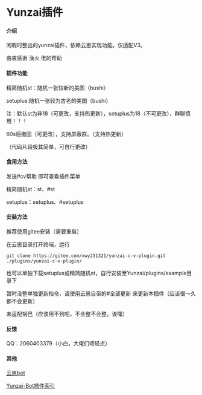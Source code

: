 # Yunzai插件

#### 介绍

闲暇时整出的yunzai插件，依赖云崽实现功能。仅适配V3。

由衷感谢 渔火 佬的帮助

#### 插件功能

精简随机st：随机一张较新的美图（bushi）

setuplus:随机一张较为古老的美图（bushi）

注：默认st为非18（可更改，支持热更新），setuplus为18（不可更改），群聊慎用！！！

60s后撤回（可更改），支持屏蔽群。（支持热更新）

（代码片段极其简单，可自行更改）

#### 食用方法

发送#cv帮助  即可查看插件菜单

精简随机st：st、#st

setuplus：setuplus、#setuplus


#### 安装方法

推荐使用gitee安装（需要重启）

在云崽目录打开终端，运行

```
git clone https://gitee.com/xwy231321/yunzai-c-v-plugin.git ./plugins/yunzai-c-v-plugin/

```

也可以单独下载setuplus或精简随机st，自行安装至Yunzai/plugins/example目录下

暂时没整单独更新指令，请使用云崽自带的#全部更新 来更新本插件（应该很～久都不会更新）

未适配锅巴（应该用不到吧，不会整不会整，诶嘿）

#### 反馈

QQ：2060403379（小白，大佬们喷轻点）

#### 其他

[云崽bot](https://gitee.com/Le-niao/Yunzai-Bot)

[Yunzai-Bot插件索引](https://gitee.com/Hikari666/Yunzai-Bot-plugins-index)